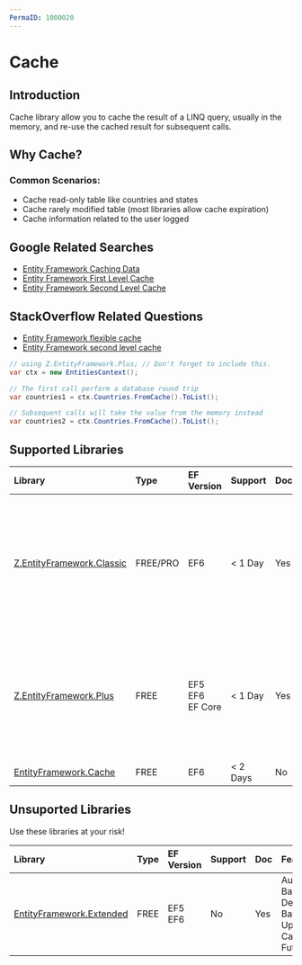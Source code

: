 ```yaml
---
PermaID: 1000020
---
```


# Cache

## Introduction

Cache library allow you to cache the result of a LINQ query, usually in the memory, and re-use the cached result for subsequent calls.

## Why Cache?

### Common Scenarios:

 - Cache read-only table like countries and states
 - Cache rarely modified table (most libraries allow cache expiration)
 - Cache information related to the user logged

## Google Related Searches

 - [Entity Framework Caching Data](https://www.google.com/search?q=entity+framework+caching+data)
 - [Entity Framework First Level Cache](https://www.google.com/search?q=entity+framework+first+level+cache)
 - [Entity Framework Second Level Cache](https://www.google.com/search?q=entity+framework+second+level+cache)

## StackOverflow Related Questions

 - [Entity Framework flexible cache](https://stackoverflow.com/questions/38527253/entity-framework-flexible-cache)
 - [Entity Framework second level cache](https://stackoverflow.com/questions/35549009/entity-framework-second-level-cache)



```csharp
// using Z.EntityFramework.Plus; // Don't forget to include this.
var ctx = new EntitiesContext();

// The first call perform a database round trip
var countries1 = ctx.Countries.FromCache().ToList();

// Subsequent calls will take the value from the memory instead
var countries2 = ctx.Countries.FromCache().ToList();
```

## Supported Libraries

|Library	|Type	|EF Version	|Support	|Doc	|Features|
|:----------|:----------|:----------|:----------|:----------|:----------|
|[Z.EntityFramework.Classic](/ef-classic)	|FREE/PRO	|EF6|< 1 Day	|Yes	| Bulk SaveChanges<br>Bulk Insert<br>Bulk Update<br>Bulk Delete<br>Bulk Merge<br>Batch Delete<br>Batch Update<br>Cache<br>Deferred Query<br>Future|
|[Z.EntityFramework.Plus](/ef-plus)	|FREE	|EF5<br>EF6<br>EF Core|	< 1 Day	|Yes    |Audit<br>Batch Delete<br>Batch Update<br>Cache<br>Deferred Query<br>Filter<br>Future<br>Include Filter<br>Include Optimized|
|[EntityFramework.Cache](/ef-cache)	|FREE	|EF6	|< 2 Days	|No	    | Cache |

## Unsuported Libraries

Use these libraries at your risk!

|Library	|Type	|EF Version	|Support	|Doc	|Features |
|:--------- |:--------- |:--------- |:--------- |:--------- |:--------- |
|[EntityFramework.Extended](/ef-extended)	|FREE	|EF5<br>EF6	|No	    |Yes    |Audit<br>Batch Delete<br>Batch Update<br>Cache<br>Future|
